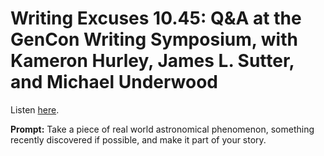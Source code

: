 # Writing Excuses 10.45: Q&A at the GenCon Writing Symposium, with Kameron Hurley, James L. Sutter, and Michael Underwood 

Listen [here](http://www.writingexcuses.com/2015/11/08/writing-excuses-10-45-qa-at-the-gencon-writing-symposium-with-kameron-hurley-james-l-sutter-and-michael-underwood/). 

**Prompt:** Take a piece of real world astronomical phenomenon, something recently discovered if possible, and make it part of your story.
